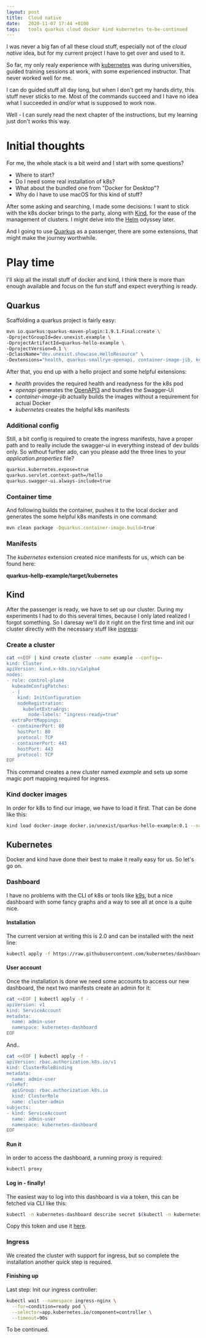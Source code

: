```yaml
---
layout: post
title:  Cloud native
date:   2020-11-07 17:44 +0100
tags:   tools quarkus cloud docker kind kubernetes to-be-continued
---
```

I was never a big fan of all these cloud stuff, especially not of the *cloud native* idea, but for
my current project I have to get over and used to it.

So far, my only realy experience with [kubernetes](https://kubernetes.io/) was during universities, 
guided training sessions at work, with some experienced instructor. That never worked well for me. 

I can do guided stuff all day long, but when I don't get my hands dirty, this stuff never sticks to
me. Most of the commands succeed and I have no idea what I succeeded in *and/or* what is supposed to 
work now. 

Well - I can surely read the next chapter of the instructions, but my learning just don't works this 
way.

# Initial thoughts

For me, the whole stack is a bit weird and I start with some questions?

- Where to start? 
- Do I need some real installation of k8s? 
- What about the bundled one from "Docker for Desktop"?
- Why do I have to use macOS for this kind of stuff?

After some asking and searching, I made some decisions: I want to stick with the k8s docker brings to the
party, along with [Kind](https://kind.sigs.k8s.io/), for the ease of the management of clusters. I might 
delve into the [Helm](https://helm.sh/) odyssey later.

And I going to use [Quarkus](https://quarkus.ui) as a passenger, there are some extensions, that might 
make the journey worthwhile.

# Play time

I'll skip all the install stuff of docker and kind, I think there is more than enough available and focus
on the fun stuff and expect everything is ready.

## Quarkus

Scaffolding a quarkus project is fairly easy:

```Bash
mvn io.quarkus:quarkus-maven-plugin:1.9.1.Final:create \
-DprojectGroupId=dev.unexist.example \
-DprojectArtifactId=quarkus-hello-example \
-DprojectVersion=0.1 \
-DclassName="dev.unexist.showcase.HelloResource" \
-Dextensions="health, quarkus-smallrye-openapi, container-image-jib, kubernetes"
````

After that, you end up with a hello project and some helpful extensions:

- *health* provides the required health and readyness for the k8s pod
- *openapi* generates the [OpenAPI3](https://swagger.io/specification/) and bundles the Swagger-Ui
- *container-image-jib* actually builds the images without a requirement for actual Docker
- *kubernetes* creates the helpful k8s manifests

### Additional config

Still, a bit config is required to create the ingress manifests, have a proper path and to really
include the swagger-ui in everything instead of dev builds only. So without further ado, can you
please add the three lines to your *application.properties* file?

```Bash
quarkus.kubernetes.expose=true
quarkus.servlet.context-path=/hello
quarkus.swagger-ui.always-include=true
```

### Container time

And following builds the container, pushes it to the local docker and generates the some helpful
k8s manifests in one command:

```Bash
mvn clean package -Dquarkus.container-image.build=true
```

### Manifests

The *kubernetes* extension created nice manifests for us, which can be found here:

**quarkus-hellp-example/target/kubernetes**

## Kind

After the passenger is ready, we have to set up our cluster. During my experiments I had to do this
several times, because I only lated realized I forgot something. So I daresay we'll do it right on the
first time and init our cluster directly with the necessary stuff like 
[ingress](https://kubernetes.io/docs/concepts/services-networking/ingress/):

### Create a cluster

```Bash
cat <<EOF | kind create cluster --name example --config=-
kind: Cluster
apiVersion: kind.x-k8s.io/v1alpha4
nodes:
- role: control-plane
  kubeadmConfigPatches:
  - |
    kind: InitConfiguration
    nodeRegistration:
      kubeletExtraArgs:
        node-labels: "ingress-ready=true"
  extraPortMappings:
  - containerPort: 80
    hostPort: 80
    protocol: TCP
  - containerPort: 443
    hostPort: 443
    protocol: TCP
EOF
```

This command creates a new cluster named *example* and sets up some magic port mapping required for
ingress. 

### Kind docker images

In order for k8s to find our image, we have to load it first. That can be done like this:

```Bash
kind load docker-image docker.io/unexist/quarkus-hello-example:0.1 --name example
```

## Kubernetes

Docker and kind have done their best to make it really easy for us. So let's go on.

### Dashboard

I have no problems with the CLI of k8s or tools like [k9s](https://k9scli.io/), but a nice dashboard
with some fancy graphs and a way to see all at once is a quite nice.

#### Installation

The current version at writing this is 2.0 and can be installed with the next line:

```Bash
kubectl apply -f https://raw.githubusercontent.com/kubernetes/dashboard/v2.0.0/aio/deploy/recommended.yaml
```

#### User account

Once the installation is done we need some accounts to access our new dashboard, the next two manifests
create an admin for it:

```Bash
cat <<EOF | kubectl apply -f -
apiVersion: v1
kind: ServiceAccount
metadata:
  name: admin-user
  namespace: kubernetes-dashboard
EOF
```

And..

```Bash
cat <<EOF | kubectl apply -f -
apiVersion: rbac.authorization.k8s.io/v1
kind: ClusterRoleBinding
metadata:
  name: admin-user
roleRef:
  apiGroup: rbac.authorization.k8s.io
  kind: ClusterRole
  name: cluster-admin
subjects:
- kind: ServiceAccount
  name: admin-user
  namespace: kubernetes-dashboard
EOF
```

#### Run it

In order to access the dashboard, a running proxy is required:

```Bash
kubectl proxy
```

#### Log in - finally!

The easiest way to log into this dashboard is via a token, this can be fetched via CLI like this:

```Bash
kubectl -n kubernetes-dashboard describe secret $(kubectl -n kubernetes-dashboard get secret | grep admin-user | awk '{print $1}')
```

Copy this token and use it [here](http://localhost:8001/api/v1/namespaces/kubernetes-dashboard/services/https:kubernetes-dashboard:/proxy/#/login).

### Ingress

We created the cluster with support for ingress, but so complete the installation another quick step is required.

#### Finishing up

Last step: Init our ingress controller:

```Bash
kubectl wait --namespace ingress-nginx \
  --for=condition=ready pod \
  --selector=app.kubernetes.io/component=controller \
  --timeout=90s
```

To be continued.

